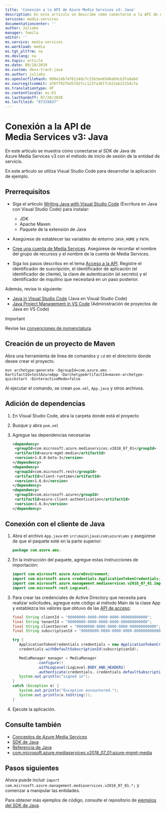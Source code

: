 ```yaml
---
title: 'Conexión a la API de Azure Media Services v3: Java'
description: En este artículo se describe cómo conectarse a la API de Azure Media Services v3 con Java.
services: media-services
documentationcenter: ''
author: Juliako
manager: femila
editor: ''
ms.service: media-services
ms.workload: media
ms.tgt_pltfrm: na
ms.devlang: na
ms.topic: article
ms.date: 09/18/2019
ms.custom: devx-track-java
ms.author: juliako
ms.openlocfilehash: 098e1db7470124dc7c15b3ee65d6ab9cb3fadabd
ms.sourcegitcommit: a76ff927bd57d2fcc122fa36f7cb21eb22154cfa
ms.translationtype: HT
ms.contentlocale: es-ES
ms.lasthandoff: 07/28/2020
ms.locfileid: "87319837"
---
```

# <a name="connect-to-media-services-v3-api---java"></a>Conexión a la API de Media Services v3: Java

En este artículo se muestra cómo conectarse al SDK de Java de Azure Media Services v3 con el método de inicio de sesión de la entidad de servicio.

En este artículo se utiliza Visual Studio Code para desarrollar la aplicación de ejemplo.

## <a name="prerequisites"></a>Prerrequisitos

- Siga el artículo [Writing Java with Visual Studio Code](https://code.visualstudio.com/docs/java/java-tutorial) (Escritura en Java con Visual Studio Code) para instalar:

   - JDK
   - Apache Maven
   - Paquete de la extensión de Java
- Asegúrese de establecer las variables de entorno `JAVA_HOME` y `PATH`.
- [Cree una cuenta de Media Services](./create-account-howto.md). Asegúrese de recordar el nombre del grupo de recursos y el nombre de la cuenta de Media Services.
- Siga los pasos descritos en el tema [Acceso a la API](./access-api-howto.md). Registre el identificador de suscripción, el identificador de aplicación (el identificador de cliente), la clave de autenticación (el secreto) y el identificador de inquilino que necesitará en un paso posterior.

Además, revise lo siguiente:

- [Java in Visual Studio Code](https://code.visualstudio.com/docs/languages/java) (Java en Visual Studio Code)
- [Java Project Management in VS Code](https://code.visualstudio.com/docs/java/java-project) (Administración de proyectos de Java en VS Code)

> [!IMPORTANT]
> Revise las [convenciones de nomenclatura](media-services-apis-overview.md#naming-conventions).

## <a name="create-a-maven-project"></a>Creación de un proyecto de Maven

Abra una herramienta de línea de comandos y `cd` en el directorio donde desee crear el proyecto.
    
```
mvn archetype:generate -DgroupId=com.azure.ams -DartifactId=testAzureApp -DarchetypeArtifactId=maven-archetype-quickstart -DinteractiveMode=false
```

Al ejecutar el comando, se crean `pom.xml`, `App.java` y otros archivos. 

## <a name="add-dependencies"></a>Adición de dependencias

1. En Visual Studio Code, abra la carpeta donde está el proyecto
1. Busque y abra `pom.xml`
1. Agregue las dependencias necesarias

    ```xml
   <dependency>
     <groupId>com.microsoft.azure.mediaservices.v2018_07_01</groupId>
     <artifactId>azure-mgmt-media</artifactId>
     <version>1.0.0-beta-3</version>
   </dependency>
   <dependency>
     <groupId>com.microsoft.rest</groupId>
     <artifactId>client-runtime</artifactId>
     <version>1.6.6</version>
   </dependency>
   <dependency>
     <groupId>com.microsoft.azure</groupId>
     <artifactId>azure-client-authentication</artifactId>
     <version>1.6.6</version>
   </dependency>
    ```

## <a name="connect-to-the-java-client"></a>Conexión con el cliente de Java

1. Abra el archivo `App.java` en `src\main\java\com\azure\ams` y asegúrese de que el paquete esté en la parte superior:

    ```java
    package com.azure.ams;
    ```
1. En la instrucción del paquete, agregue estas instrucciones de importación:
   
   ```java
   import com.microsoft.azure.AzureEnvironment;
   import com.microsoft.azure.credentials.ApplicationTokenCredentials;
   import com.microsoft.azure.management.mediaservices.v2018_07_01.implementation.MediaManager;
   import com.microsoft.rest.LogLevel;
   ```
1. Para crear las credenciales de Active Directory que necesita para realizar solicitudes, agregue este código al método Main de la clase App y establezca los valores que obtuvo de las [API de acceso](./access-api-howto.md):
   
   ```java
   final String clientId = "00000000-0000-0000-0000-000000000000";
   final String tenantId = "00000000-0000-0000-0000-000000000000";
   final String clientSecret = "00000000-0000-0000-0000-000000000000";
   final String subscriptionId = "00000000-0000-0000-0000-000000000000";

   try {
      ApplicationTokenCredentials credentials = new ApplicationTokenCredentials(clientId, tenantId, clientSecret, AzureEnvironment.AZURE);
      credentials.withDefaultSubscriptionId(subscriptionId);

      MediaManager manager = MediaManager
              .configure()
              .withLogLevel(LogLevel.BODY_AND_HEADERS)
              .authenticate(credentials, credentials.defaultSubscriptionId());
      System.out.println("signed in");
   }
   catch (Exception e) {
      System.out.println("Exception encountered.");
      System.out.println(e.toString());
   }
   ```
1. Ejecute la aplicación.

## <a name="see-also"></a>Consulte también

- [Conceptos de Azure Media Services](concepts-overview.md)
- [SDK de Java](https://aka.ms/ams-v3-java-sdk)
- [Referencia de Java](https://aka.ms/ams-v3-java-ref)
- [com.microsoft.azure.mediaservices.v2018_07_01:azure-mgmt-media](https://search.maven.org/artifact/com.microsoft.azure.mediaservices.v2018_07_01/azure-mgmt-media/1.0.0-beta/jar)

## <a name="next-steps"></a>Pasos siguientes

Ahora puede incluir `import com.microsoft.azure.management.mediaservices.v2018_07_01.*;` y comenzar a manipular las entidades.

Para obtener más ejemplos de código, consulte el repositorio de [ejemplos del SDK de Java](/samples/azure-samples/media-services-v3-java/azure-media-services-v3-samples-using-java/).
